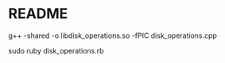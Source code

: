 
# README

g++ -shared -o libdisk_operations.so -fPIC disk_operations.cpp

sudo ruby disk_operations.rb